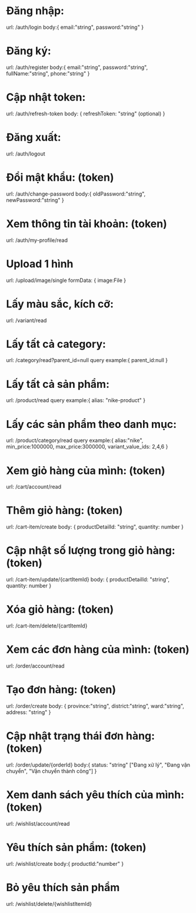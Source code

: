 # Đăng nhập: <POST>

url: /auth/login
body:{
email:"string",
password:"string"
}

# Đăng ký: <POST>

url: /auth/register
body:{
email:"string",
password:"string",
fullName:"string",
phone:"string"
}

# Cập nhật token: <POST>

url: /auth/refresh-token
body: {
refreshToken: "string" (optional)
}

# Đăng xuất: <POST>

url: /auth/logout

# Đổi mật khẩu: <PATCH> (token)

url: /auth/change-password
body:{
oldPassword:"string",
newPassword:"string"
}

# Xem thông tin tài khoản: <GET> (token)

url: /auth/my-profile/read

# Upload 1 hình

url: /upload/image/single
formData: {
image:File
}

# Lấy màu sắc, kích cỡ: <GET>

url: /variant/read

# Lấy tất cả category: <GET>

url: /category/read?parent_id=null
query example:{
parent_id:null
}

# Lấy tất cả sản phẩm: <GET>

url: /product/read
query example:{
alias: "nike-product"
}

# Lấy các sản phẩm theo danh mục: <GET>

url: /product/category/read
query example:{
alias:"nike",
min_price:1000000,
max_price:3000000,
variant_value_ids: 2,4,6
}

# Xem giỏ hàng của mình: <GET> (token)

url: /cart/account/read

# Thêm giỏ hàng: <POST> (token)

url: /cart-item/create
body: {
productDetailId: "string",
quantity: number
}

# Cập nhật số lượng trong giỏ hàng: <PATCH> (token)

url: /cart-item/update/{cartItemId}
body: {
productDetailId: "string",
quantity: number
}

# Xóa giỏ hàng: <DELETE> (token)

url: /cart-item/delete/{cartItemId}

# Xem các đơn hàng của mình: <GET> (token)

url: /order/account/read

# Tạo đơn hàng: <POST> (token)

url: /order/create
body: {
province:"string",
district:"string",
ward:"string",
address: "string"
}

# Cập nhật trạng thái đơn hàng: <PATCH> (token)

url: /order/update/{orderId}
body:{
status: "string" ["Đang xử lý", "Đang vận chuyển", "Vận chuyển thành công"]
}

# Xem danh sách yêu thích của mình: <GET> (token)

url: /wishlist/account/read

# Yêu thích sản phẩm: <POST> (token)

url: /wishlist/create
body:{
productId:"number"
}

# Bỏ yêu thích sản phẩm

url: /wishlist/delete/{wishlistItemId}
